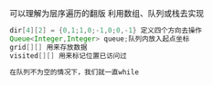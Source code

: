 可以理解为层序遍历的翻版
利用数组、队列或栈去实现
```java
dir[4][2] = {0,1;1,0;-1,0;0,-1} 定义四个方向去操作
Queue<Integer,Integer> queue;队列内放入起点坐标
grid[][] 用来存放数据
visited[][] 用来标记位置已访问过

在队列不为空的情况下，我们就一直while
```